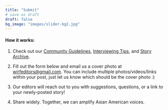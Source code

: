 ```yaml
---
title: "Submit"
# save as draft
draft: false
bg_image: "images/slider-bg2.jpg"
---
```


#### How it works: 

1. Check out our <a href="/guidelines" target="_blank">Community Guidelines</a>, <a href="https://drive.google.com/drive/folders/1_zsm2GjuAIxTC6U1I2bYiNB3BIS_7TZj" target="_blank">Interviewing Tips</a>, and <a href="/read" target="_blank">Story Archive</a>.

2. Fill out the form below and email us a cover photo at wirfeditors@gmail.com. You can include multiple photos/videos/links within your post, just let us know which should be the cover photo :)

3. Our editors will reach out to you with suggestions, questions, or a link to your newly-posted story!

4. Share widely. Together, we can amplify Asian American voices. <br>
